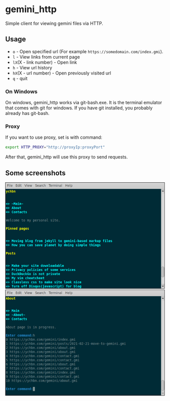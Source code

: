 # gemini_http
Simple client for viewing gemini files via HTTP.

## Usage

* ```o``` - Open specified url (For example ```https://somedomain.com/index.gmi```).
* ```l``` - View links from current page
* ```lX```(X - link number) - Open link
* ```h``` - View url history
* ```hX```(X - url number) - Open previously visited url
* ```q``` - quit

### On Windows

On windows, gemini_http works via git-bash.exe. It is the terminal emulator
that comes with git for windows. If you have git installed, you probably
already has git-bash.

### Proxy

If you want to use proxy, set is with command:

```bash
export HTTP_PROXY="http://proxyIp:proxyPort"
```

After that, gemini_http will use this proxy to send requests.

## Some screenshots

![Screenshot 1](https://github.com/cyevgeniy/gemini_http/blob/master/scr1.png)
![Screenshot 2](https://github.com/cyevgeniy/gemini_http/blob/master/scr2.png)
